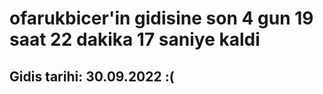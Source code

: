 # ofarukbicer'in gidisine son 4 gun 19 saat 22 dakika 17 saniye kaldi

## Gidis tarihi: 30.09.2022 :(